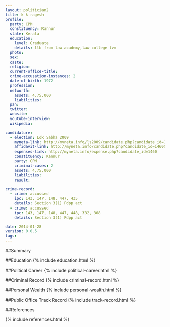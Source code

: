 ```yaml
---
layout: politician2
title: k k ragesh
profile: 
  party: CPM
  constituency: Kannur
  state: Kerala
  education: 
    level: Graduate
    details: llb from law academy,law college tvm
  photo: 
  sex: 
  caste: 
  religion: 
  current-office-title: 
  crime-accusation-instances: 2
  date-of-birth: 1972
  profession: 
  networth: 
    assets: 4,75,000
    liabilities: 
  pan: 
  twitter: 
  website: 
  youtube-interview: 
  wikipedia: 

candidature: 
  - election: Lok Sabha 2009
    myneta-link: http://myneta.info/ls2009/candidate.php?candidate_id=1460
    affidavit-link: http://myneta.info/candidate.php?candidate_id=1460&scan=original
    expenses-link: http://myneta.info/expense.php?candidate_id=1460
    constituency: Kannur 
    party: CPM
    criminal-cases: 2
    assets: 4,75,000
    liabilities: 
    result:  

crime-record: 
  - crime: accussed
    ipc: 143, 147, 148, 447, 435
    details: Section 3(1) Pdpp act 
  - crime: accussed
    ipc: 143, 147, 148, 447, 448, 332, 308
    details: Section 3(1) Pdpp act 

date: 2014-01-28
version: 0.0.5
tags: 
---
```

##Summary


##Education
{% include education.html %}


##Political Career
{% include political-career.html %}


##Criminal Record
{% include criminal-record.html %}


##Personal Wealth
{% include personal-wealth.html %}


##Public Office Track Record
{% include track-record.html %}


##References


{% include references.html %}